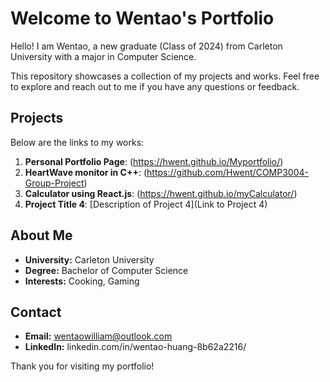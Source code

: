 # Welcome to Wentao's Portfolio

Hello! I am Wentao, a new graduate (Class of 2024) from Carleton University with a major in Computer Science.

This repository showcases a collection of my projects and works. Feel free to explore and reach out to me if you have any questions or feedback.

## Projects

Below are the links to my works:

1. **Personal Portfolio Page**: (https://hwent.github.io/Myportfolio/)
2. **HeartWave monitor in C++**: (https://github.com/Hwent/COMP3004-Group-Project)
3. **Calculator using React.js**: (https://hwent.github.io/myCalculator/)
4. **Project Title 4**: [Description of Project 4](Link to Project 4)

## About Me

- **University:** Carleton University
- **Degree:** Bachelor of Computer Science
- **Interests:** Cooking, Gaming

## Contact

- **Email:** wentaowilliam@outlook.com
- **LinkedIn:** linkedin.com/in/wentao-huang-8b62a2216/

Thank you for visiting my portfolio!
